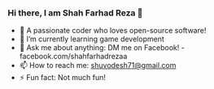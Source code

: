 ### Hi there, I am Shah Farhad Reza 👋

- 🔭 A passionate coder who loves open-source software!
- 🌱 I’m currently learning game development
- 💬 Ask me about anything: DM me on Facebook! - facebook.com/shahfarhadrezaa
- 📫 How to reach me: shuvodesh71@gmail.com
- ⚡ Fun fact: Not much fun!
